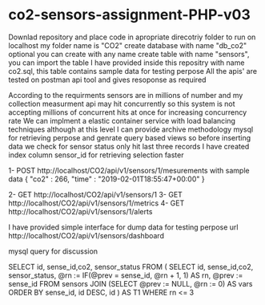 # co2-sensors-assignment-PHP-v03
Downlad repository and place code in apropriate direcotriy folder to run on localhost my folder name is "CO2"
create database with name "db_co2" optional you can create with any name
create table with name "sensors", you can import the table  I have provided inside this repositry with name co2.sql, this table contains sample data for testing perpose 
All the apis' are tested on postman api tool and gives resoponse as required 

According to the requirments sensors are in millions of number and my collection measurment api may hit concurrently so this system is not accepting millions of concurrent hits at once 
for increasing concurrency rate We can implment a elastic container service with load balancing techniques 
although at this level I can provide archive methodology mysql for retrieving perpose and genrate query based views so before inserting data we check for sensor status only hit last three records 
I have created index column sensor_id for retrieving selection faster 


1- POST http://localhost/CO2/api/v1/sensors/1/mesurements 
with sample data
{
 "co2" : 266,
 "time" : "2019-02-01T18:55:47+00:00"
}


2- GET http://localhost/CO2/api/v1/sensors/1
3- GET http://localhost/CO2/api/v1/sensors/1/metrics
4- GET http://localhost/CO2/api/v1/sensors/1/alerts

I have provided simple interface for dump data for testing perpose url
http://localhost/CO2/api/v1/sensors/dashboard




mysql query for discussion 

SELECT
    id,
    sense_id,co2,
    sensor_status
FROM
(
    SELECT
        id,
    sense_id,co2,
    sensor_status,
        @rn := IF(@prev = sense_id, @rn + 1, 1) AS rn,
        @prev := sense_id
    FROM sensors
    JOIN (SELECT @prev := NULL, @rn := 0) AS vars
    ORDER BY sense_id, id DESC, id
) AS T1
WHERE rn <= 3
